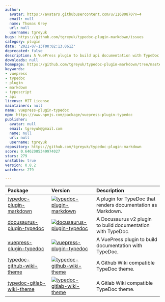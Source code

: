 ```yaml
---
author:
  avatar: https://avatars.githubusercontent.com/u/11680870?v=4
  email: null
  name: Thomas Grey
  url: null
  username: tgreyuk
bugs: https://github.com/tgreyuk/typedoc-plugin-markdown/issues
category: plugin
date: '2021-07-13T00:02:13.061Z'
deprecated: false
description: A VuePress plugin to build api documentation with TypeDoc.
downloads: null
homepage: https://github.com/tgreyuk/typedoc-plugin-markdown/tree/master/packages/vuepress-plugin-typedoc
keywords:
- vuepress
- typedoc
- plugin
- markdown
- typescript
- api
license: MIT License
maintainers: null
name: vuepress-plugin-typedoc
npm: https://www.npmjs.com/package/vuepress-plugin-typedoc
publisher:
  avatar: null
  email: tgreyuk@gmail.com
  name: null
  url: null
  username: tgreyuk
repository: https://github.com/tgreyuk/typedoc-plugin-markdown
score: 0.6462005349974027
stars: 279
unstable: true
version: 0.8.2
watchers: 279

---
```


| Package                                                           | Version                                                                                                                                             | Description                                                  |
| :---------------------------------------------------------------- | :-------------------------------------------------------------------------------------------------------------------------------------------------- | :----------------------------------------------------------- |
| [typedoc-plugin-markdown](./packages/typedoc-plugin-markdown)     | [![typedoc-plugin-markdown](https://img.shields.io/npm/v/typedoc-plugin-markdown.svg)](https://www.npmjs.com/package/typedoc-plugin-markdown)       | A plugin for TypeDoc that renders documentation as Markdown. |
| [docusaurus-plugin-typedoc](./packages/docusaurus-plugin-typedoc) | [![docusaurus-plugin-typedoc](https://img.shields.io/npm/v/docusaurus-plugin-typedoc.svg)](https://www.npmjs.com/package/docusaurus-plugin-typedoc) | A Docusaurus v2 plugin to build documentation with TypeDoc.  |
| [vuepress-plugin-typedoc](./packages/vuepress-plugin-typedoc)     | [![vuepress-plugin-typedoc](https://img.shields.io/npm/v/vuepress-plugin-typedoc.svg)](https://www.npmjs.com/package/vuepress-plugin-typedoc)       | A VuePress plugin to build documentation with TypeDoc.       |
| [typedoc-github-wiki-theme](./packages/typedoc-github-wiki-theme) | [![typedoc-github-wiki-theme](https://img.shields.io/npm/v/typedoc-github-wiki-theme.svg)](https://www.npmjs.com/package/typedoc-github-wiki-theme) | A Github Wiki compatible TypeDoc theme.                      |
| [typedoc-gitlab-wiki-theme](./packages/typedoc-gitlab-wiki-theme) | [![typedoc-gitlab-wiki-theme](https://img.shields.io/npm/v/typedoc-gitlab-wiki-theme.svg)](https://www.npmjs.com/package/typedoc-gitlab-wiki-theme) | A Gitlab Wiki compatible TypeDoc theme.                      |
